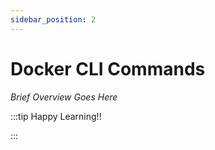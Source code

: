 ```yaml
---
sidebar_position: 2
---
```


# Docker CLI Commands

_Brief Overview Goes Here_

:::tip Happy Learning!!

<QuestButton text="Go To Quest" link="https://app.stackup.dev/quest_page/docker-cli-commands" />

:::
